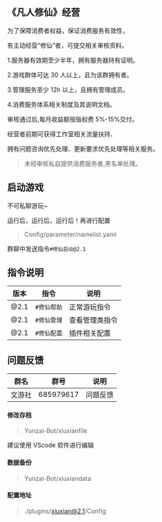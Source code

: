 ## 《凡人修仙》经营

为了保障消费者权益，保证消费服务有效性，

有主动经营“修仙”者，可提交相关审核资料。

1.服务器有效期至少半年，拥有服务器持有证明。

2.游戏群体可达 30 人以上，且为该群拥有者。

3.管理服务至少 12h 以上，且拥有管理成员。

4.消费服务体系相关制度及其说明文档。

审核通过后,每月收益额按版权费 5%-15%交付。

经营者前期可获得工作室相关流量扶持、

拥有问题咨询优先处理、更新要求优先处理等相关服务。

> 未经审核私自提供消费服务者,黑名单处理。

## 启动游戏

不可私聊游玩~

运行后，运行后，运行后！再进行配置

> Config/parameter/namelist.yaml

群聊中发送指令`#修仙启动@2.1`

## 指令说明

| 版本 | 指令        | 说明           |
| ---- | ----------- | -------------- |
| @2.1 | `#修仙帮助` | 正常游玩指令   |
| @2.1 | `#修仙管理` | 查看管理类指令 |
| @2.1 | `#修仙配置` | 插件相关配置   |

## 问题反馈

| 群名   | 群号      | 说明     |
| ------ | --------- | -------- |
| 文游社 | 685979617 | 问题反馈 |

#### 修改存档

> Yunzai-Bot/xiuxianfile

建议使用 VScode 软件进行编辑

#### 数据备份

> Yunzai-Bot/xiuxiandata

#### 配置地址

> ./plugins/xiuxian@2.1/Config
